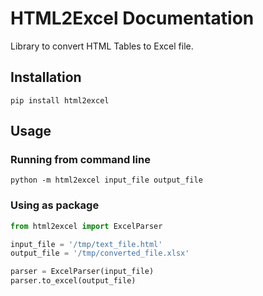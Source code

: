 # HTML2Excel Documentation
Library to convert HTML Tables to Excel file.


## Installation
```pip install html2excel```


## Usage

### Running from command line

```python -m html2excel input_file output_file```

### Using as package
```python
from html2excel import ExcelParser

input_file = '/tmp/text_file.html'
output_file = '/tmp/converted_file.xlsx'

parser = ExcelParser(input_file)
parser.to_excel(output_file)
```